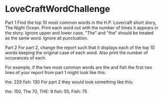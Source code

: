 # LoveCraftWordChallenge
Part 1
Find the top 10 most common words in the H.P. Lovecraft short story, The Night Ocean. Print each word out with the number of times it appears in the story. Ignore upper and lower case, "The" and "the" should be treated as the same word. Ignore all punctuation.

Part 2
For part 2, change the report such that it displays each of the top 10 words keeping the original case of each word. Also print the number of occurances of each.

For example, if the two most common words are the and fish the first two lines of your report from part 1 might look like this:

the: 229
fish: 130
For part 2 they would look something like this:

the: 150, The 70, THE: 9
fish: 55, Fish: 75
